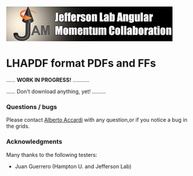 ![jamlogo](../gallery/jam.jpg)

# LHAPDF format PDFs and FFs 
 
...... **WORK IN PROGRESS!** ...........

...... Don't download anything, yet! .........

### Questions / bugs

Please contact [Alberto Accardi](mailto:accardi@jlab.org)
with any question,or if you notice a bug in the grids.


### Acknowledgments

Many thanks to the following testers:
* Juan Guerrero (Hampton U. and Jefferson Lab)
